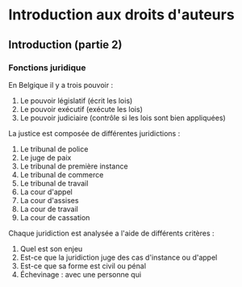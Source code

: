 # Introduction aux droits d'auteurs

## Introduction (partie 2)

### Fonctions juridique

En Belgique il y a trois pouvoir :
1. Le pouvoir législatif (écrit les lois)
1. Le pouvoir exécutif (exécute les lois)
1. Le pouvoir judiciaire (contrôle si les lois sont bien appliquées)

La justice est composée de différentes juridictions :
1. Le tribunal de police
1. Le juge de paix
1. Le tribunal de première instance
1. Le tribunal de commerce
1. Le tribunal de travail
1. La cour d'appel
1. La cour d'assises
1. La cour de travail
1. La cour de cassation

Chaque juridiction est analysée a l'aide de différents critères :
1. Quel est son enjeu
1. Est-ce que la juridiction juge des cas d'instance ou d'appel
1. Est-ce que sa forme est civil ou pénal
1. Échevinage : avec une personne qui 